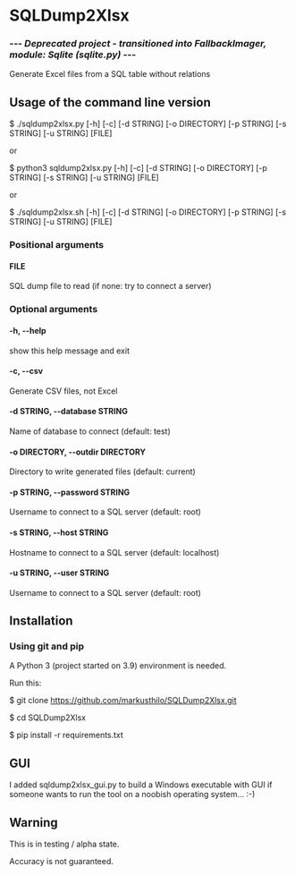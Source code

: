 # SQLDump2Xlsx
### *--- Deprecated project - transitioned into FallbackImager, module: Sqlite (sqlite.py) ---*

Generate Excel files from a SQL table without relations

## Usage of the command line version

$ ./sqldump2xlsx.py [-h] [-c] [-d STRING] [-o DIRECTORY] [-p STRING] [-s STRING] [-u STRING] [FILE]

or

$ python3 sqldump2xlsx.py [-h] [-c] [-d STRING] [-o DIRECTORY] [-p STRING] [-s STRING] [-u STRING] [FILE]

or

$ ./sqldump2xlsx.sh [-h] [-c] [-d STRING] [-o DIRECTORY] [-p STRING] [-s STRING] [-u STRING] [FILE]

### Positional arguments

#### FILE
SQL dump file to read (if none: try to connect a server)

### Optional arguments

####  -h, --help
show this help message and exit
####  -c, --csv
Generate CSV files, not Excel
####  -d STRING, --database STRING
Name of database to connect (default: test)
####  -o DIRECTORY, --outdir DIRECTORY
Directory to write generated files (default: current)
####  -p STRING, --password STRING
Username to connect to a SQL server (default: root)
####  -s STRING, --host STRING
Hostname to connect to a SQL server (default: localhost)
####  -u STRING, --user STRING
Username to connect to a SQL server (default: root)

## Installation

### Using git and pip

A Python 3 (project started on 3.9) environment is needed.

Run this:

$ git clone https://github.com/markusthilo/SQLDump2Xlsx.git

$ cd SQLDump2Xlsx

$ pip install -r requirements.txt

## GUI ##

I added sqldump2xlsx_gui.py to build a Windows executable with GUI if someone wants to run the tool on a noobish operating system... :-)

## Warning

This is in testing / alpha state.

Accuracy is not guaranteed.
